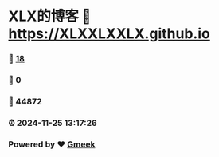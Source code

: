 # XLX的博客 :link: https://XLXXLXXLX.github.io 
### :page_facing_up: [18](https://XLXXLXXLX.github.io/tag.html) 
### :speech_balloon: 0 
### :hibiscus: 44872 
### :alarm_clock: 2024-11-25 13:17:26 
### Powered by :heart: [Gmeek](https://github.com/Meekdai/Gmeek)
